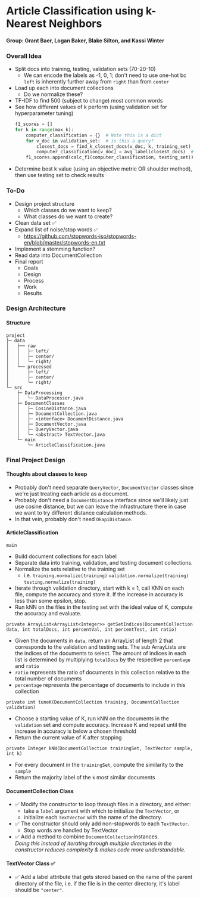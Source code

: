 # Article Classification using k-Nearest Neighbors
#### Group: Grant Baer, Logan Baker, Blake Silton, and Kassi Winter

### Overall Idea
* Split docs into training, testing, validation sets (70-20-10)
  * We can encode the labels as -1, 0, 1; 
    don't need to use one-hot bc `left` is inherently further away from `right` than from `center`
* Load up each into document collections
  * Do we normalize these?
* TF-IDF to find 500 (subject to change) most common words
* See how different values of k perform (using validation set for hyperparameter tuning)
    ```python
    f1_scores = []
    for k in range(max_k):
        computer_classification = {}  # Note this is a dict
        for v_doc in validation_set:  # is this a query?
            closest_docs = find_k_closest_docs(v_doc, k, training_set)
            computer_classification[v_doc] = avg_label(closest_docs)  # maybe median instead of mean?
        f1_scores.append(calc_f1(computer_classification, testing_set))
    ```
* Determine best k value (using an objective metric OR shoulder method), then use testing set to check results


### To-Do
* Design project structure
  * Which classes do we want to keep?
  * What classes do we want to create?
* Clean data set ✅
* Expand list of noise/stop words ✅
  * https://github.com/stopwords-iso/stopwords-en/blob/master/stopwords-en.txt
* Implement a stemming function?
* Read data into DocumentCollection
* Final report
    * Goals
    * Design
    * Process
    * Work
    * Results

### Design Architecture

#### Structure
```
project
├─ data
│   ├── raw
│   │   ├─ left/
│   │   ├─ center/
│   │   └─ right/
│   └── processed
│       ├─ left/
│       ├─ center/
│       └─ right/
└─ src
    ├─ DataProcessing
    │   └─ DataProcessor.java
    ├─ DocumentClasses
    │   ├─ CosineDistance.java
    │   ├─ DocumentCollection.java
    │   ├─ <interface> DocumentDistance.java
    │   ├─ DocumentVector.java
    │   ├─ QueryVector.java
    │   └─ <abstract> TextVector.java
    └─ main
        └─ ArticleClassification.java
```

### Final Project Design
#### Thoughts about classes to keep
* Probably don't need separate `QueryVector`, `DocumentVector` classes
since we're just treating each article as a document.
* Probably don't need a `DocumentDistance` interface since we'll likely just use cosine distance, but we can leave the
infrastructure there in case we want to try different distance calculation methods.
* In that vein, probably don't need `OkapiDistance`.
#### ArticleClassification
`main`
  * Build document collections for each label
  * Separate data into training, validation, and testing document collections.
  * Normalize the sets relative to the training set
    * i.e. `training.normalize(training)` `validation.normalize(training)` `testing.normalize(training)`
  * Iterate through validation directory, start with k = 1, call KNN on each file, compute the accuracy and store it.
  If the increase in accuracy is less than some epsilon, stop.
  * Run kNN on the files in the testing set with the ideal value of K, compute the accuracy and evaluate.

`private ArrayList<ArrayList<Integer>> getSetIndices(DocumentCollection data, int totalDocs, int percentVal, int percentTest, int ratio)`
  * Given the documents in `data`, return an ArrayList of length 2 that corresponds to the validation and testing sets.
    The sub ArrayLists are the indices of the documents to select. 
    The amount of indices in each list is determined by multiplying `totalDocs` by the respective `percentage` and `ratio`
  * `ratio` represents the ratio of documents in this collection relative to the total number of documents
  * `percentage` represents the percentage of documents to include in this collection

`private int tuneK(DocumentCollection training, DocumentCollection validation)`
 * Choose a starting value of K, run kNN on the documents in the `validation` set and compute accuracy. 
   Increase K and repeat until the increase in accuracy is below a chosen threshold
 * Return the current value of K after stopping

`private Integer kNN(DocumentCollection trainingSet, TextVector sample, int k)`
  * For every document in the `trainingSet`, compute the similarity to the `sample`
  * Return the majority label of the `k` most similar documents

#### DocumentCollection Class
* ✅ Modify the constructor to loop through files in a directory, and either:
  * take a `label` argument with which to initialize the `TextVector`, or
  * initialize each `TextVector` with the name of the directory.
* ✅ The constructor should only add non-stopwords to each `TextVector`.
  *  Stop words are handled by TextVector
* ✅ Add a method to combine `DocumentCollection`instances.\
  *Doing this instead of iterating through multiple directories in the constructor 
reduces complexity & makes code more understandable.*
#### TextVector Class ✅
* ✅ Add a label attribute that gets stored based on the name of the parent directory of the file,
i.e. if the file is in the center directory, it's label should be `"center"`.
